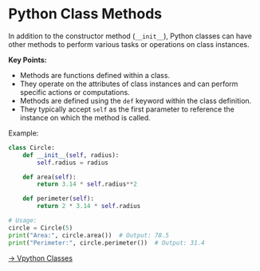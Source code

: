 # Python Class Methods

In addition to the constructor method (`__init__`), Python classes can have other methods to perform various tasks or operations on class instances.

**Key Points:**
- Methods are functions defined within a class.
- They operate on the attributes of class instances and can perform specific actions or computations.
- Methods are defined using the `def` keyword within the class definition.
- They typically accept `self` as the first parameter to reference the instance on which the method is called.

Example:

```python
class Circle:
    def __init__(self, radius):
        self.radius = radius

    def area(self):
        return 3.14 * self.radius**2

    def perimeter(self):
        return 2 * 3.14 * self.radius

# Usage:
circle = Circle(5)
print("Area:", circle.area())  # Output: 78.5
print("Perimeter:", circle.perimeter())  # Output: 31.4
```

[->  Vpython Classes](/classes-methods/09_VPythonClasses.md)